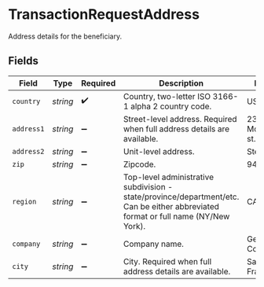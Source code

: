 # TransactionRequestAddress

Address details for the beneficiary.


## Fields

| Field                                                                                                                              | Type                                                                                                                               | Required                                                                                                                           | Description                                                                                                                        | Example                                                                                                                            |
| ---------------------------------------------------------------------------------------------------------------------------------- | ---------------------------------------------------------------------------------------------------------------------------------- | ---------------------------------------------------------------------------------------------------------------------------------- | ---------------------------------------------------------------------------------------------------------------------------------- | ---------------------------------------------------------------------------------------------------------------------------------- |
| `country`                                                                                                                          | *string*                                                                                                                           | :heavy_check_mark:                                                                                                                 | Country, two-letter ISO 3166-1 alpha 2 country code.                                                                               | US                                                                                                                                 |
| `address1`                                                                                                                         | *string*                                                                                                                           | :heavy_minus_sign:                                                                                                                 | Street-level address. Required when full address details are available.                                                            | 235 Montgomery st.                                                                                                                 |
| `address2`                                                                                                                         | *string*                                                                                                                           | :heavy_minus_sign:                                                                                                                 | Unit-level address.                                                                                                                | Ste. 1110                                                                                                                          |
| `zip`                                                                                                                              | *string*                                                                                                                           | :heavy_minus_sign:                                                                                                                 | Zipcode.                                                                                                                           | 94104                                                                                                                              |
| `region`                                                                                                                           | *string*                                                                                                                           | :heavy_minus_sign:                                                                                                                 | Top-level administrative subdivision - state/province/department/etc.<br/>Can be either abbreviated format or full name (NY/New York). | CA                                                                                                                                 |
| `company`                                                                                                                          | *string*                                                                                                                           | :heavy_minus_sign:                                                                                                                 | Company name.                                                                                                                      | Generic Corp. ltd.                                                                                                                 |
| `city`                                                                                                                             | *string*                                                                                                                           | :heavy_minus_sign:                                                                                                                 | City. Required when full address details are available.                                                                            | San Francisco                                                                                                                      |